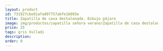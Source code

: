 ```yaml
---
layout: product
id: 731927cbe91afa897757abfe16093e
title: Zapatilla de casa destalonada. Dibujo pájaro
image: img/productos/zapatilla señora verano/Zapatilla de casa destalonada. Dibujo pájaro=25=gris Vulladi.webp
price: 25
tags: gris Vulladi
description: 
order: 0
---
```

